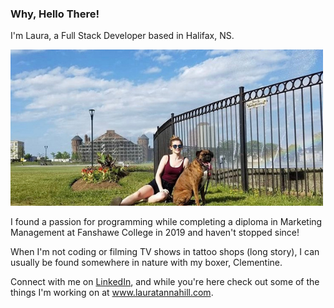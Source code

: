### Why, Hello There!

I'm Laura, a Full Stack Developer based in Halifax, NS. 

!["Boxer dog and human in front of Halifax Commons fountain"](https://github.com/laurtann/laurtann/blob/main/github-clem.png?raw=true)

I found a passion for programming while completing a diploma in Marketing Management at Fanshawe College in 2019 and haven't stopped since!

When I'm not coding or filming TV shows in tattoo shops (long story), I can usually be found somewhere in nature with my boxer, Clementine.

Connect with me on [LinkedIn](https://www.linkedin.com/in/laura-tannahill/), and while you're here check out some of the things I'm working on at www.lauratannahill.com.
